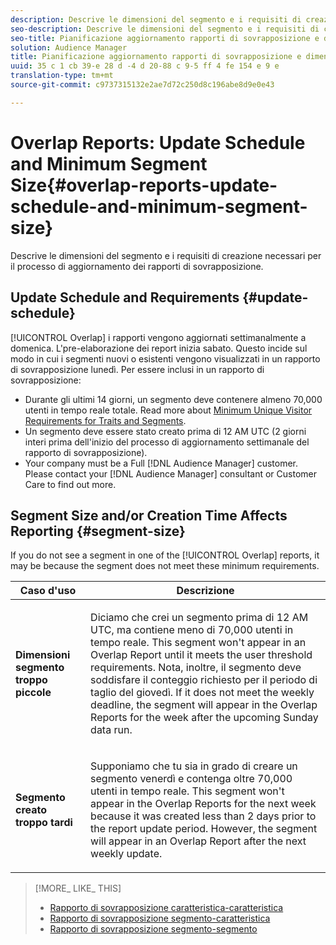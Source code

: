 ```yaml
---
description: Descrive le dimensioni del segmento e i requisiti di creazione necessari per il processo di aggiornamento dei rapporti di sovrapposizione.
seo-description: Descrive le dimensioni del segmento e i requisiti di creazione necessari per il processo di aggiornamento dei rapporti di sovrapposizione.
seo-title: Pianificazione aggiornamento rapporti di sovrapposizione e dimensioni minime dei segmenti
solution: Audience Manager
title: Pianificazione aggiornamento rapporti di sovrapposizione e dimensioni minime dei segmenti
uuid: 35 c 1 cb 39-e 28 d -4 d 20-88 c 9-5 ff 4 fe 154 e 9 e
translation-type: tm+mt
source-git-commit: c9737315132e2ae7d72c250d8c196abe8d9e0e43

---
```



# Overlap Reports: Update Schedule and Minimum Segment Size{#overlap-reports-update-schedule-and-minimum-segment-size}

Descrive le dimensioni del segmento e i requisiti di creazione necessari per il processo di aggiornamento dei rapporti di sovrapposizione.

## Update Schedule and Requirements {#update-schedule}

[!UICONTROL Overlap] i rapporti vengono aggiornati settimanalmente a domenica. L'pre-elaborazione dei report inizia sabato. Questo incide sul modo in cui i segmenti nuovi o esistenti vengono visualizzati in un rapporto di sovrapposizione lunedì. Per essere inclusi in un rapporto di sovrapposizione:

* Durante gli ultimi 14 giorni, un segmento deve contenere almeno 70,000 utenti in tempo reale totale. Read more about [Minimum Unique Visitor Requirements for Traits and Segments](../../reporting/report-sampling.md#data-sampling-ratio).
* Un segmento deve essere stato creato prima di 12 AM UTC (2 giorni interi prima dell'inizio del processo di aggiornamento settimanale del rapporto di sovrapposizione).
* Your company must be a Full [!DNL Audience Manager] customer. Please contact your [!DNL Audience Manager] consultant or Customer Care to find out more.

## Segment Size and/or Creation Time Affects Reporting {#segment-size}

If you do not see a segment in one of the [!UICONTROL Overlap] reports, it may be because the segment does not meet these minimum requirements.

<table id="table_BE2937C1FA314BBDBD1D026321D6E6B1"> 
 <thead> 
  <tr> 
   <th colname="col1" class="entry"> Caso d'uso </th> 
   <th colname="col2" class="entry"> Descrizione </th> 
  </tr> 
 </thead>
 <tbody> 
  <tr> 
   <td colname="col1"> <p> <b>Dimensioni segmento troppo piccole</b> </p> </td> 
   <td colname="col2"> <p>Diciamo che crei un segmento prima di 12 AM UTC, ma contiene meno di 70,000 utenti in tempo reale. This segment won't appear in an <span class="wintitle"> Overlap Report</span> until it meets the user threshold requirements. Nota, inoltre, il segmento deve soddisfare il conteggio richiesto per il periodo di taglio del giovedì. If it does not meet the weekly deadline, the segment will appear in the <span class="wintitle"> Overlap Reports</span> for the week after the upcoming Sunday data run. </p> </td> 
  </tr> 
  <tr> 
   <td colname="col1"> <p> <b>Segmento creato troppo tardi</b> </p> </td> 
   <td colname="col2"> <p>Supponiamo che tu sia in grado di creare un segmento venerdì e contenga oltre 70,000 utenti in tempo reale. This segment won't appear in the <span class="wintitle"> Overlap Reports</span> for the next week because it was created less than 2 days prior to the report update period. However, the segment will appear in an <span class="wintitle"> Overlap Report</span> after the next weekly update. </p> </td> 
  </tr> 
 </tbody> 
</table>

>[!MORE_ LIKE_ THIS]
>
>* [Rapporto di sovrapposizione caratteristica-caratteristica](../../reporting/dynamic-reports/trait-trait-overlap-report.md#trait-to-trait-overlap-report)
>* [Rapporto di sovrapposizione segmento-caratteristica](../../reporting/dynamic-reports/segment-trait-overlap-report.md)
>* [Rapporto di sovrapposizione segmento-segmento](../../reporting/dynamic-reports/segment-segment-overlap-report.md)


